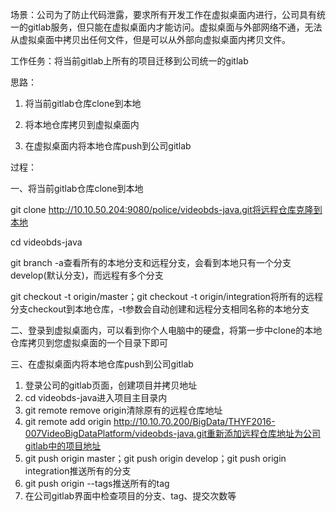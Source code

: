 场景：公司为了防止代码泄露，要求所有开发工作在虚拟桌面内进行，公司具有统一的gitlab服务，但只能在虚拟桌面内才能访问。虚拟桌面与外部网络不通，无法从虚拟桌面中拷贝出任何文件，但是可以从外部向虚拟桌面内拷贝文件。

工作任务：将当前gitlab上所有的项目迁移到公司统一的gitlab

思路：

1. 将当前gitlab仓库clone到本地

2. 将本地仓库拷贝到虚拟桌面内

3. 在虚拟桌面内将本地仓库push到公司gitlab

过程：

一、将当前gitlab仓库clone到本地

git clone http://10.10.50.204:9080/police/videobds-java.git将远程仓库克隆到本地

cd videobds-java

git branch -a查看所有的本地分支和远程分支，会看到本地只有一个分支develop(默认分支)，而远程有多个分支

git checkout -t origin/master；git checkout -t origin/integration将所有的远程分支checkout到本地仓库，-t参数会自动创建和远程分支相同名称的本地分支

二、登录到虚拟桌面内，可以看到你个人电脑中的硬盘，将第一步中clone的本地仓库拷贝到您虚拟桌面的一个目录下即可

三、在虚拟桌面内将本地仓库push到公司gitlab

1. 登录公司的gitlab页面，创建项目并拷贝地址
2. cd videobds-java进入项目主目录内
3. git remote remove origin清除原有的远程仓库地址
4. git remote add origin http://10.10.70.200/BigData/THYF2016-007VideoBigDataPlatform/videobds-java.git重新添加远程仓库地址为公司gitlab中的项目地址
5. git push origin master；git push origin develop；git push origin integration推送所有的分支
6. git push origin --tags推送所有的tag
7. 在公司gitlab界面中检查项目的分支、tag、提交次数等